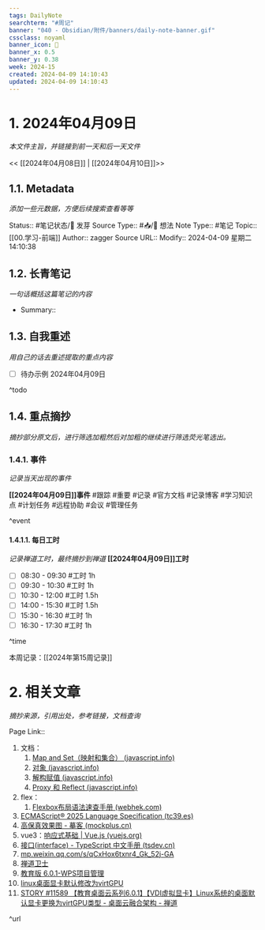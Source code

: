 ```yaml
---
tags: DailyNote
searchterm: "#周记"
banner: "040 - Obsidian/附件/banners/daily-note-banner.gif"
cssclass: noyaml
banner_icon: 💌
banner_x: 0.5
banner_y: 0.38
week: 2024-15
created: 2024-04-09 14:10:43
updated: 2024-04-09 14:10:43
---
```


# 1. 2024年04月09日

_本文件主旨，并链接到前一天和后一天文件_

<< [[2024年04月08日]] | [[2024年04月10日]]>>

## 1.1. Metadata

_添加一些元数据，方便后续搜索查看等等_

Status:: #笔记状态/🌱 发芽
Source Type:: #📥/💭 想法 
Note Type:: #笔记
Topic:: [[00.学习-前端]]
Author:: zagger
Source URL::
Modify:: 2024-04-09 星期二 14:10:38

## 1.2. 长青笔记

_一句话概括这篇笔记的内容_

- Summary::

## 1.3. 自我重述

_用自己的话去重述提取的重点内容_

- [ ] 待办示例 2024年04月09日

^todo

## 1.4. 重点摘抄

_摘抄部分原文后，进行筛选加粗然后对加粗的继续进行筛选荧光笔选出。_

### 1.4.1. 事件

_记录当天出现的事件_

**[[2024年04月09日]]事件** 
#跟踪 #重要 #记录 #官方文档 #记录博客 #学习知识点 #计划任务 #远程协助 #会议 #管理任务

^event

#### 1.4.1.1. 每日工时

_记录禅道工时，最终摘抄到禅道_
**[[2024年04月09日]]工时**
- [ ] 08:30 - 09:30 #工时  1h
- [ ] 09:30 - 10:30 #工时  1h
- [ ] 10:30 - 12:00 #工时  1.5h
- [ ] 14:00 - 15:30 #工时  1.5h
- [ ] 15:30 - 16:30 #工时  1h
- [ ] 16:30 - 17:30 #工时  1h

^time

本周记录：[[2024年第15周记录]]

# 2. 相关文章

_摘抄来源，引用出处，参考链接，文档查询_

Page Link::
1. 文档：
	1. [Map and Set（映射和集合） (javascript.info)](https://zh.javascript.info/map-set)
	2. [对象 (javascript.info)](https://zh.javascript.info/object)
	3. [解构赋值 (javascript.info)](https://zh.javascript.info/destructuring-assignment)
	4. [Proxy 和 Reflect (javascript.info)](https://zh.javascript.info/proxy)
2. flex：
	1. [Flexbox布局语法速查手册 (webhek.com)](https://www.webhek.com/apps/flex-cheatsheet/#align-self)
3. [ECMAScript® 2025 Language Specification (tc39.es)](https://tc39.es/ecma262/#sec-samevaluezero)
4. [高保真效果图 - 摹客 (mockplus.cn)](https://app.mockplus.cn/app/9XOYNRqAy/develop/design/um-hH2Z_aF)
5. vue3：[响应式基础 | Vue.js (vuejs.org)](https://cn.vuejs.org/guide/essentials/reactivity-fundamentals.html)
6. [接口(interface) - TypeScript 中文手册 (tsdev.cn)](https://www.tsdev.cn/interfaces.html)
7. [mp.weixin.qq.com/s/qCxHox6txnr4_Gk_52j-GA](https://mp.weixin.qq.com/s/qCxHox6txnr4_Gk_52j-GA)
8. [禅道卫士](http://192.168.0.161:8090/)
9. [教育版 6.0.1-WPS项目管理](https://pm.wps.cn/?vcl_cli=st&group_id=1769798260#/project/1703149225356821?viewId=1703149225375207)
10. [linux桌面显卡默认修改为virtGPU](http://172.16.203.30:8005/%E6%95%99%E8%82%B2%E6%A1%8C%E9%9D%A2%E4%BA%91%E7%B3%BB%E5%88%975.6.3/YD/%E4%B8%BB%E7%89%88%E6%9C%AC/start.html#id=zg1oys&p=linux_________virtgpu&g=1)
11. [STORY #11589 【教育桌面云系列6.0.1】【VDI虚拟显卡】Linux系统的桌面默认显卡更换为virtGPU类型 - 桌面云融合架构 - 禅道](http://172.16.203.12/zentao/story-view-11589.html)

^url
